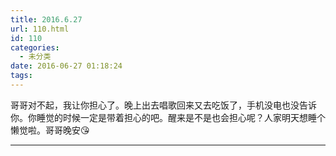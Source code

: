 ```yaml
---
title: 2016.6.27
url: 110.html
id: 110
categories:
  - 未分类
date: 2016-06-27 01:18:24
tags:
---
```


哥哥对不起，我让你担心了。晚上出去唱歌回来又去吃饭了，手机没电也没告诉你。你睡觉的时候一定是带着担心的吧。醒来是不是也会担心呢？人家明天想睡个懒觉啦。哥哥晚安😘

* * *